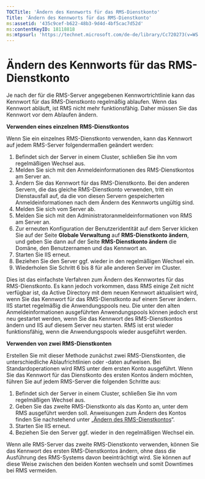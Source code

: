 ```yaml
---
TOCTitle: 'Ändern des Kennworts für das RMS-Dienstkonto'
Title: 'Ändern des Kennworts für das RMS-Dienstkonto'
ms:assetid: '435c9cef-b622-48b3-9d4d-4bf5cac7d52d'
ms:contentKeyID: 18118818
ms:mtpsurl: 'https://technet.microsoft.com/de-de/library/Cc720273(v=WS.10)'
---
```


Ändern des Kennworts für das RMS-Dienstkonto
============================================

Je nach der für die RMS-Server angegebenen Kennwortrichtlinie kann das Kennwort für das RMS-Dienstkonto regelmäßig ablaufen. Wenn das Kennwort abläuft, ist RMS nicht mehr funktionsfähig. Daher müssen Sie das Kennwort vor dem Ablaufen ändern.

**Verwenden eines einzelnen RMS-Dienstkontos**

Wenn Sie ein einzelnes RMS-Dienstkonto verwenden, kann das Kennwort auf jedem RMS-Server folgendermaßen geändert werden:

1.  Befindet sich der Server in einem Cluster, schließen Sie ihn vom regelmäßigen Wechsel aus.
2.  Melden Sie sich mit den Anmeldeinformationen des RMS-Dienstkontos am Server an.
3.  Ändern Sie das Kennwort für das RMS-Dienstkonto.
    Bei den anderen Servern, die das gleiche RMS-Dienstkonto verwenden, tritt ein Dienstausfall auf, da die von diesen Servern gespeicherten Anmeldeinformationen nach dem Ändern des Kennworts ungültig sind.
4.  Melden Sie sich vom Server ab.
5.  Melden Sie sich mit den Administratoranmeldeinformationen von RMS am Server an.
6.  Zur erneuten Konfiguration der Benutzeridentität auf dem Server klicken Sie auf der Seite **Globale Verwaltung** auf **RMS-Dienstkonto ändern**, und geben Sie dann auf der Seite **RMS-Dienstkonto ändern** die Domäne, den Benutzernamen und das Kennwort an.
7.  Starten Sie IIS erneut.
8.  Beziehen Sie den Server ggf. wieder in den regelmäßigen Wechsel ein.
9.  Wiederholen Sie Schritt 6 bis 8 für alle anderen Server im Cluster.

Dies ist das einfachste Verfahren zum Ändern des Kennwortes für das RMS-Dienstkonto. Es kann jedoch vorkommen, dass RMS einige Zeit nicht verfügbar ist, da Active Directory mit dem neuen Kennwort aktualisiert wird, wenn Sie das Kennwort für das RMS-Dienstkonto auf einem Server ändern. IIS startet regelmäßig die Anwendungspools neu. Die unter den alten Anmeldeinformationen ausgeführten Anwendungspools können jedoch erst neu gestartet werden, wenn Sie das Kennwort des RMS-Dienstkontos ändern und IIS auf diesem Server neu starten. RMS ist erst wieder funktionsfähig, wenn die Anwendungspools wieder ausgeführt werden.

**Verwenden von zwei RMS-Dienstkonten**

Erstellen Sie mit dieser Methode zunächst zwei RMS-Dienstkonten, die unterschiedliche Ablaufrichtlinien oder -daten aufweisen. Bei Standardoperationen wird RMS unter dem ersten Konto ausgeführt. Wenn Sie das Kennwort für das Dienstkonto des ersten Kontos ändern möchten, führen Sie auf jedem RMS-Server die folgenden Schritte aus:

1.  Befindet sich der Server in einem Cluster, schließen Sie ihn vom regelmäßigen Wechsel aus.
2.  Geben Sie das zweite RMS-Dienstkonto als das Konto an, unter dem RMS ausgeführt werden soll. Anweisungen zum Ändern des Kontos finden Sie nachstehend unter „[Ändern des RMS-Dienstkontos](https://technet.microsoft.com/f257d66d-b823-41e4-bcb7-7c90eb295238)“.
3.  Starten Sie IIS erneut.
4.  Beziehen Sie den Server ggf. wieder in den regelmäßigen Wechsel ein.

Wenn alle RMS-Server das zweite RMS-Dienstkonto verwenden, können Sie das Kennwort des ersten RMS-Dienstkontos ändern, ohne dass die Ausführung des RMS-Systems davon beeinträchtigt wird. Sie können auf diese Weise zwischen den beiden Konten wechseln und somit Downtimes bei RMS vermeiden.
